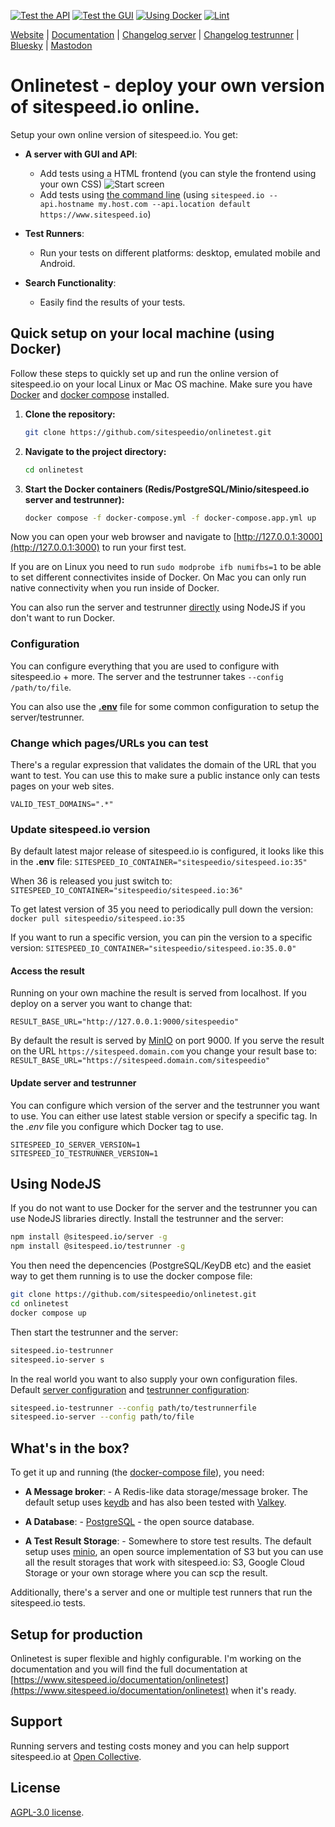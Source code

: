 [![Test the API](https://github.com/sitespeedio/onlinetest/actions/workflows/api.yml/badge.svg)](https://github.com/sitespeedio/onlinetest/actions/workflows/api.yml)
[![Test the GUI](https://github.com/sitespeedio/onlinetest/actions/workflows/gui.yml/badge.svg)](https://github.com/sitespeedio/onlinetest/actions/workflows/gui.yml)
[![Using Docker](https://github.com/sitespeedio/onlinetest/actions/workflows/docker.yml/badge.svg)](https://github.com/sitespeedio/onlinetest/actions/workflows/docker.yml)
[![Lint](https://github.com/sitespeedio/onlinetest/actions/workflows/lint.yml/badge.svg)](https://github.com/sitespeedio/onlinetest/actions/workflows/lint.yml)

[Website](https://www.sitespeed.io/) | [Documentation](https://www.sitespeed.io/documentation/onlinetest/) | [Changelog server](https://github.com/sitespeedio/onlinetest/blob/main/server/CHANGELOG.md) | [Changelog testrunner](https://github.com/sitespeedio/onlinetest/blob/main/testrunner/CHANGELOG.md) | [Bluesky](https://bsky.app/profile/sitespeed.io) | [Mastodon](https://fosstodon.org/@sitespeedio)

# Onlinetest - deploy your own version of sitespeed.io online.

Setup your own online version of sitespeed.io. You get:

* **A server with GUI and API**:
   - Add tests using a HTML frontend (you can style the frontend using your own CSS)
   ![Start screen](https://raw.githubusercontent.com/sitespeedio/onlinetest/refs/heads/main/img/startscreen.png)
   - Add tests using [the command line](https://www.sitespeed.io/documentation/onlinetest/#using-the-api) (using `sitespeed.io --api.hostname my.host.com --api.location default https://www.sitespeed.io`)
   
* **Test Runners**:
   - Run your tests on different platforms: desktop, emulated mobile and Android.

* **Search Functionality**:
   - Easily find the results of your tests.


## Quick setup on your local machine (using Docker)

Follow these steps to quickly set up and run the online version of sitespeed.io on your local Linux or Mac OS machine. Make sure you have [Docker](https://www.docker.com) and [docker compose](https://docs.docker.com/compose/) installed.

1. **Clone the repository:**

    ```bash
    git clone https://github.com/sitespeedio/onlinetest.git
    ```

2. **Navigate to the project directory:**

    ```bash
    cd onlinetest
    ```

3. **Start the Docker containers (Redis/PostgreSQL/Minio/sitespeed.io server and testrunner):**

    ```bash
    docker compose -f docker-compose.yml -f docker-compose.app.yml up
    ```

Now you can open your web browser and navigate to [http://127.0.0.1:3000](http://127.0.0.1:3000) to run your first test.

If you are on Linux you need to run `sudo modprobe ifb numifbs=1` to be able to set different connectivites inside of Docker. On Mac you can only run native connectivity when you run inside of Docker.

You can also run the server and testrunner [directly]() using NodeJS if you don't want to run Docker.

### Configuration
You can configure everything that you are used to configure with sitespeed.io + more. The server and the testrunner takes `--config /path/to/file`.

You can also use the **[.env](https://github.com/sitespeedio/onlinetest/blob/main/.env)** file for some common configuration to setup the server/testrunner.

### Change which pages/URLs you can test
There's a regular expression that validates the domain of the URL that you want to test. You can use this to make sure a public instance only can tests pages on your web sites.

```VALID_TEST_DOMAINS=".*"```

### Update sitespeed.io version
By default latest major release of sitespeed.io is configured, it looks like this in the **.env** file:
`SITESPEED_IO_CONTAINER="sitespeedio/sitespeed.io:35"`

When 36 is released you just switch to:
`SITESPEED_IO_CONTAINER="sitespeedio/sitespeed.io:36"`

To get latest version of 35 you need to periodically pull down the version:
```docker pull sitespeedio/sitespeed.io:35```

If you want to run a specific version, you can pin the version to a specific version:
`SITESPEED_IO_CONTAINER="sitespeedio/sitespeed.io:35.0.0"`

#### Access the result
Running on your own machine the result is served from localhost. If you deploy on a server you want to change that:

```RESULT_BASE_URL="http://127.0.0.1:9000/sitespeedio"```

By default the result is served by [MinIO](https://min.io) on port 9000. If you serve the result on the URL `https://sitespeed.domain.com` you change your result base to: ```RESULT_BASE_URL="https://sitespeed.domain.com/sitespeedio"```

#### Update server and testrunner
You can configure which version of the server and the testrunner you want to use. You can either use latest stable version or specify a specific tag. In the *.env* file you configure which Docker tag to use.

```
SITESPEED_IO_SERVER_VERSION=1
SITESPEED_IO_TESTRUNNER_VERSION=1
```

## Using NodeJS
If you do not want to use Docker for the server and the testrunner you can use NodeJS libraries directly. Install the testrunner and the server:

```bash
npm install @sitespeed.io/server -g
npm install @sitespeed.io/testrunner -g
```

You then need the depencencies (PostgreSQL/KeyDB etc) and the easiet way to get them running is to use the docker compose file:

```bash
git clone https://github.com/sitespeedio/onlinetest.git
cd onlinetest
docker compose up
```

Then start the testrunner and the server:

```bash
sitespeed.io-testrunner
sitespeed.io-server s
```

In the real world you want to also supply your own configuration files. Default [server configuration](https://github.com/sitespeedio/onlinetest/blob/main/server/config/default.yaml) and [testrunner configuration](https://github.com/sitespeedio/onlinetest/blob/main/testrunner/config/default.yaml):

```bash
sitespeed.io-testrunner --config path/to/testrunnerfile
sitespeed.io-server --config path/to/file
```

## What's in the box?

To get it up and running (the [docker-compose file](https://github.com/sitespeedio/onlinetest/blob/main/docker-compose.yml)), you need:

* **A Message broker**: - A Redis-like data storage/message broker. The default setup uses [keydb](https://docs.keydb.dev) and has also been tested with [Valkey](https://github.com/valkey-io/valkey).

* **A Database**: - [PostgreSQL](https://www.postgresql.org) - the open source database.

* **A Test Result Storage**: - Somewhere to store test results. The default setup uses [minio](https://min.io), an open source implementation of S3 but you can use all the result storages that work with sitespeed.io: S3, Google Cloud Storage or your own storage where you can scp the result.

Additionally, there's a server and one or multiple test runners that run the sitespeed.io tests.

## Setup for production
Onlinetest is super flexible and highly configurable. I'm working on the documentation and you will find the full documentation at [https://www.sitespeed.io/documentation/onlinetest](https://www.sitespeed.io/documentation/onlinetest) when it's ready.

## Support
Running servers and testing costs money and you can help support sitespeed.io at [Open Collective](https://opencollective.com/sitespeedio).

## License
[AGPL-3.0 license](LICENSE).